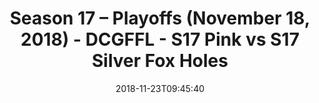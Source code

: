 ---
title: Season 17 – Playoffs (November 18, 2018) - DCGFFL - S17 Pink vs S17 Silver
  Fox Holes
teams-score:
- team: _teams/s17-pink.md
  score: 31
- team: _teams/s17-silver.md
  score: 28
mvp: J. Reinders (Pink), W. Jackson (Silver)
game-ball: J. Jackson (Pink), M. Davis (Silver)
season: 17
week: 0
date: '2018-11-23T09:45:40'
pageid: season-17-playoffs-november-18-2018-6699-vs-6706
---